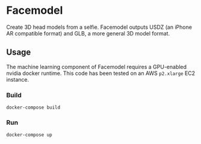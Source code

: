 # Facemodel

Create 3D head models from a selfie. Facemodel outputs USDZ (an iPhone AR compatible format) and GLB, a more general 3D model format.

## Usage

The machine learning component of Facemodel requires a GPU-enabled nvidia docker runtime. This code has been tested on an AWS `p2.xlarge` EC2 instance.

### Build
`docker-compose build`

### Run
`docker-compose up`